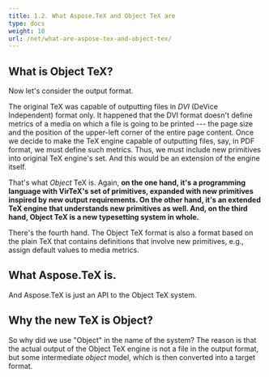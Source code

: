 ```yaml
---
title: 1.2. What Aspose.TeX and Object TeX are
type: docs
weight: 10
url: /net/what-are-aspose-tex-and-object-tex/
---
```

## **What is Object TeX?**
Now let's consider the output format.

The original TeX was capable of outputting files in *DVI* (DeVice Independent) format only. It happened that the DVI format doesn't define metrics of a media on which a file is going to be printed --- the page size and the position of the upper-left corner of the entire page content. Once we decide to make the TeX engine capable of outputting files, say, in PDF format, we must define such metrics. Thus, we must include new primitives into original TeX engine's set. And this would be an extension of the engine itself.

That's what *Object* TeX is. Again, **on the one hand, it's a programming language with VirTeX's set of primitives, expanded with new primitives inspired by new output requirements. On the other hand, it's an extended TeX engine that understands new primitives as well. And, on the third hand, Object TeX is a new typesetting system in whole.**

There's the fourth hand. The Object TeX format is also a format based on the plain TeX that contains definitions that involve new primitives, e.g., assign default values to media metrics.

## **What Aspose.TeX is.**
And Aspose.TeX is just an API to the Object TeX system.

## **Why the new TeX is Object?**
So why did we use "Object" in the name of the system? The reason is that the actual output of the Object TeX engine is not a file in the output format, but some intermediate *object* model, which is then converted into a target format.